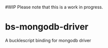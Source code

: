 #WIP
Please note that this is a work in progress.

# bs-mongodb-driver
A bucklescript binding for mongodb driver
